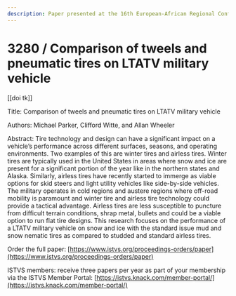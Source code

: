 ```yaml
---
description: Paper presented at the 16th European-African Regional Conference of the ISTVS
---
```


# 3280 / Comparison of tweels and pneumatic tires on LTATV military vehicle

\[\[doi tk]]

Title: Comparison of tweels and pneumatic tires on LTATV military vehicle

Authors: Michael Parker, Clifford Witte, and Allan Wheeler

Abstract: Tire technology and design can have a significant impact on a vehicle’s performance across different surfaces, seasons, and operating environments. Two examples of this are winter tires and airless tires. Winter tires are typically used in the United States in areas where snow and ice are present for a significant portion of the year like in the northern states and Alaska. Similarly, airless tires have recently started to immerge as viable options for skid steers and light utility vehicles like side-by-side vehicles. The military operates in cold regions and austere regions where off-road mobility is paramount and winter tire and airless tire technology could provide a tactical advantage. Airless tires are less susceptible to puncture from difficult terrain conditions, shrap metal, bullets and could be a viable option to run flat tire designs. This research focuses on the performance of a LTATV military vehicle on snow and ice with the standard issue mud and snow nematic tires as compared to studded and standard airless tires.

Order the full paper: [https://www.istvs.org/proceedings-orders/paper](https://www.istvs.org/proceedings-orders/paper)

ISTVS members: receive three papers per year as part of your membership via the ISTVS Member Portal: [https://istvs.knack.com/member-portal/](https://istvs.knack.com/member-portal/)

